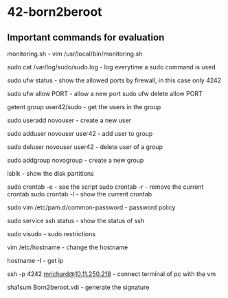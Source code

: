# 42-born2beroot

## Important commands for evaluation
monitoring.sh - vim /usr/local/bin/monitoring.sh

sudo cat /var/log/sudo/sudo.log - log everytime a sudo command is used 

sudo ufw status - show the allowed ports by firewall, in this case only 4242

sudo ufw allow PORT - allow a new port
sudo ufw delete allow PORT

getent group user42/sudo - get the users in the group

sudo useradd novouser - create a new user

sudo adduser novouser user42 - add user to group

sudo deluser novouser user42 - delete user of a group 

sudo addgroup novogroup - create a new group

lsblk - show the disk partitions 

sudo crontab -e - see the script
sudo crontab -r - remove the current crontab
sudo crontab -l - show the current crontab

sudo vim /etc/pam.d/common-password  - password policy 

sudo service ssh status - show the status of ssh 

sudo visudo - sudo restrictions

vim /etc/hostname - change the hostname 

hostname -I - get ip

ssh -p 4242 mrichard@10.11.250.218 - connect terminal of pc with the vm

sha1sum Born2beroot.vdi - generate the signature
